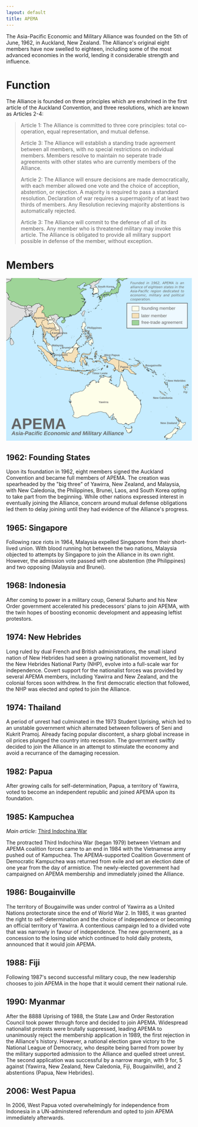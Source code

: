 ```yaml
---
layout: default
title: APEMA
---
```


The Asia-Pacific Economic and Military Alliance was founded on the 5th of June,
1962, in Auckland, New Zealand. The Alliance's original eight members have now
swelled to eighteen, including some of the most advanced economies in the world,
lending it considerable strength and influence.

# Function

The Alliance is founded on three principles which are enshrined in the first article of the Auckland Convention, and three resolutions, which are known as Articles 2-4:

> Article 1: The Alliance is committed to three core principles: total
> co-operation, equal representation, and mutual defense.
>
> Article 3: The Alliance will establish a standing trade agreement between all
> members, with no special restrictions on individual members. Members resolve 
> to maintain no seperate trade agreements with other states who are currently
> members of the Alliance.
>
> Article 2: The Alliance will ensure decisions are made democratically, with
> each member allowed one vote and the choice of acception, abstention, or
> rejection. A majority is required to pass a standard resolution. Declaration 
> of war requires a supermajority of at least two thirds of members. Any
> Resolution recieving majority abstentions is automatically rejected.
>
> Article 3: The Alliance will commit to the defense of all of its members. Any
> member who is threatened military may invoke this article. The Alliance is
> obligated to provide all military support possible in defense of the member,
> without exception.

# Members

![APEMA member nations](/assets/Images/APEMA.png)

## 1962: Founding States

Upon its foundation in 1962, eight members signed the Auckland Convention and
became full members of APEMA. The creation was spearheaded by the "big three" of
Yawirra, New Zealand, and Malaysia, with New Caledonia, the Philippines, Brunei,
Laos, and South Korea opting to take part from the beginning. While other
nations expressed interest in eventually joining the Alliance, concern around
mutual defense obligations led them to delay joining until they had evidence of
the Alliance's progress.

## 1965: Singapore

Following race riots in 1964, Malaysia expelled Singapore from their short-lived
union. With blood running hot between the two nations, Malaysia objected to
attempts by Singapore to join the Alliance in its own right. However, the
admission vote passed with one abstention (the Philippines) and two opposing
(Malaysia and Brunei).

## 1968: Indonesia

After coming to power in a military coup, General Suharto and his New Order government accelerated his predecessors' plans to join APEMA, with the twin hopes of boosting economic development and appeasing leftist protestors.

## 1974: New Hebrides

Long ruled by dual French and British administrations, the small island nation
of New Hebrides had seen a growing nationalist movement, led by the New Hebrides
National Party (NHP), evolve into a full-scale war for independence. Covert
support for the nationalist forces was provided by several APEMA members,
including Yawirra and New Zealand, and the colonial forces soon withdrew. In the
first democratic election that followed, the NHP was elected and opted to join
the Alliance.

## 1974: Thailand

A period of unrest had culminated in the 1973 Student Uprising, which led to an
unstable government which alternated between followers of Seni and Kukrit
Pramoj. Already facing popular discontent, a sharp global increase in oil prices
plunged the country into recession. The government swiftly decided to join the
Alliance in an attempt to stimulate the economy and avoid a recurrance of the
damaging recession.

## 1982: Papua

After growing calls for self-determination, Papua, a territory of Yawirra, voted
to become an independent republic and joined APEMA upon its foundation.

## 1985: Kampuchea

*Main article*: [Third Indochina War](/international/thirdindowar.html)

The protracted Third Indochina War (began 1979) between Vietnam and APEMA
coalition forces came to an end in 1984 with the Vietnamese army pushed out of
Kampuchea. The APEMA-supported Coalition Government of Democratic Kampuchea was
returned from exile and set an election date of one year from the day of
armistice. The newly-elected government had campaigned on APEMA membership and
immediately joined the Alliance.

## 1986: Bougainville

The territory of Bougainville was under control of Yawirra as a United Nations
protectorate since the end of World War 2. In 1985, it was granted the right to
self-determination and the choice of independence or becoming an official
territory of Yawirra. A contentious campaign led to a divided vote that was
narrowly in favour of independence. The new government, as a concession to the
losing side which continued to hold daily protests, announced that it would join
APEMA.

## 1988: Fiji

Following 1987's second successful military coup, the new leadership chooses to
join APEMA in the hope that it would cement their national rule.

## 1990: Myanmar

After the 8888 Uprising of 1988, the State Law and Order Restoration Council
took power through force and decided to join APEMA. Widespread nationalist
protests were brutally suppressed, leading APEMA to unanimously reject the
membership application in 1989, the first rejection in the Alliance's history.
However, a national election gave victory to the National League of Democracy,
who despite being barred from power by the military supported admission to the
Alliance and quelled street unrest. The second application was successful by a
narrow margin, with 9 for, 5 against (Yawirra, New Zealand, New Caledonia, Fiji,
Bougainville), and 2 abstentions (Papua, New Hebrides).

## 2006: West Papua

In 2006, West Papua voted overwhelmingly for independence from Indonesia in a
UN-adminstered referendum and opted to join APEMA immediately afterwards.
